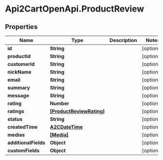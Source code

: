 # Api2CartOpenApi.ProductReview

## Properties

Name | Type | Description | Notes
------------ | ------------- | ------------- | -------------
**id** | **String** |  | [optional] 
**productId** | **String** |  | [optional] 
**customerId** | **String** |  | [optional] 
**nickName** | **String** |  | [optional] 
**email** | **String** |  | [optional] 
**summary** | **String** |  | [optional] 
**message** | **String** |  | [optional] 
**rating** | **Number** |  | [optional] 
**ratings** | [**[ProductReviewRating]**](ProductReviewRating.md) |  | [optional] 
**status** | **String** |  | [optional] 
**createdTime** | [**A2CDateTime**](A2CDateTime.md) |  | [optional] 
**medias** | [**[Media]**](Media.md) |  | [optional] 
**additionalFields** | **Object** |  | [optional] 
**customFields** | **Object** |  | [optional] 



